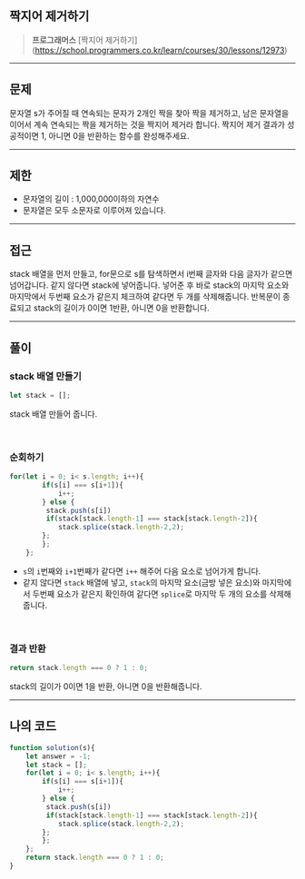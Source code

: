 ## 짝지어 제거하기
> **프로그래머스** [짝지어 제거하기] (https://school.programmers.co.kr/learn/courses/30/lessons/12973)

---

## 문제

문자열 s가 주어질 때 연속되는 문자가 2개인 짝을 찾아 짝을 제거하고, 남은 문자열을 이어서 계속 연속되는 짝을 제거하는 것을 짝지어 제거라 합니다. 짝지어 제거 결과가 성공적이면 1, 아니면 0을 반환하는 함수를 완성해주세요.

---

## 제한
- 문자열의 길이 : 1,000,000이하의 자연수
- 문자열은 모두 소문자로 이루어져 있습니다.

---

## 접근
stack 배열을 먼저 만들고, for문으로 s를 탐색하면서 i번째 글자와 다음 글자가 같으면 넘어갑니다. 같지 않다면 stack에 넣어줍니다. 넣어준 후 바로 stack의 마지막 요소와 마지막에서 두번째 요소가 같은지 체크하여 같다면 두 개를 삭제해줍니다. 반복문이 종료되고 stack의 길이가 0이면 1반환, 아니면 0을 반환합니다.

---

## 풀이

### stack 배열 만들기
```js
let stack = [];
```
stack 배열 만들어 줍니다.

</br>

### 순회하기
```js
for(let i = 0; i< s.length; i++){
        if(s[i] === s[i+1]){
            i++;
        } else {
         stack.push(s[i])
         if(stack[stack.length-1] === stack[stack.length-2]){
            stack.splice(stack.length-2,2);
        };    
        };
    };
```
- `s`의 `i`번째와 `i+1`번째가 같다면 `i++` 해주어 다음 요소로 넘어가게 합니다.
- 같지 않다면 `stack` 배열에 넣고, `stack`의 마지막 요소(금방 넣은 요소)와 마지막에서 두번째 요소가 같은지 확인하여 같다면 `splice`로 마지막 두 개의 요소를 삭제해 줍니다. 

<br/>

### 결과 반환
```js
return stack.length === 0 ? 1 : 0;
```
stack의 길이가 0이면 1을 반환, 아니면 0을 반환해줍니다.

---

## 나의 코드
```js
function solution(s){
    let answer = -1;
    let stack = [];
    for(let i = 0; i< s.length; i++){
        if(s[i] === s[i+1]){
            i++;
        } else {
         stack.push(s[i])
         if(stack[stack.length-1] === stack[stack.length-2]){
            stack.splice(stack.length-2,2);
        };    
        };
    };
    return stack.length === 0 ? 1 : 0;
}
```
